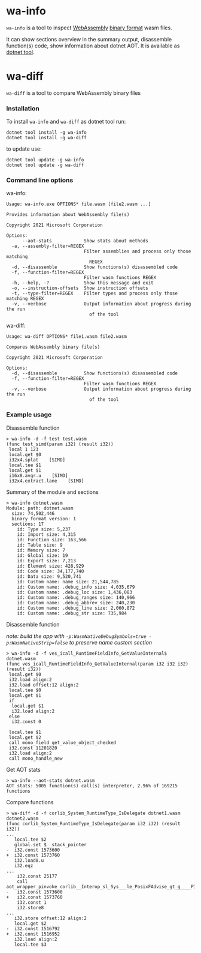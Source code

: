 # wa-info
`wa-info` is a tool to inspect [WebAssembly](https://webassembly.org/) [binary format](https://webassembly.github.io/spec/core/binary/index.html) wasm files.

It can show sections overview in the summary output, disassemble function(s) code, show information about dotnet AOT. It is available as [dotnet tool](https://docs.microsoft.com/en-us/dotnet/core/tools/global-tools).

# wa-diff

`wa-diff` is a tool to compare WebAssembly binary files

### Installation

To install `wa-info` and `wa-diff` as dotnet tool run:
```
dotnet tool install -g wa-info
dotnet tool install -g wa-diff
```
to update use:
```
dotnet tool update -g wa-info
dotnet tool update -g wa-diff
```

### Command line options

wa-info:
```
Usage: wa-info.exe OPTIONS* file.wasm [file2.wasm ...]

Provides information about WebAssembly file(s)

Copyright 2021 Microsoft Corporation

Options:
      --aot-stats            Show stats about methods
  -a, --assembly-filter=REGEX
                             Filter assemblies and process only those matching
                               REGEX
  -d, --disassemble          Show functions(s) disassembled code
  -f, --function-filter=REGEX
                             Filter wasm functions REGEX
  -h, --help, -?             Show this message and exit
  -o, --instruction-offsets  Show instruction offsets
  -t, --type-filter=REGEX    Filter types and process only those matching REGEX
  -v, --verbose              Output information about progress during the run
                               of the tool
```

wa-diff:
```
Usage: wa-diff OPTIONS* file1.wasm file2.wasm

Compares WebAssembly binary file(s)

Copyright 2021 Microsoft Corporation

Options:
  -d, --disassemble          Show functions(s) disassembled code
  -f, --function-filter=REGEX
                             Filter wasm functions REGEX
  -v, --verbose              Output information about progress during the run
                               of the tool
```

### Example usage
Disassemble function
```
> wa-info -d -f test test.wasm
(func test_simd(param i32) (result i32))
 local 1 123
 local.get $0
 i32x4.splat    [SIMD]
 local.tee $1
 local.get $1
 i16x8.avgr.u    [SIMD]
 i32x4.extract.lane    [SIMD]
```

Summary of the module and sections
```
> wa-info dotnet.wasm
Module: path: dotnet.wasm
  size: 74,502,446
  binary format version: 1
  sections: 17
    id: Type size: 5,237
    id: Import size: 4,315
    id: Function size: 163,566
    id: Table size: 9
    id: Memory size: 7
    id: Global size: 19
    id: Export size: 7,213
    id: Element size: 428,929
    id: Code size: 34,177,740
    id: Data size: 9,520,741
    id: Custom name: name size: 21,544,785
    id: Custom name: .debug_info size: 4,035,679
    id: Custom name: .debug_loc size: 1,436,083
    id: Custom name: .debug_ranges size: 140,966
    id: Custom name: .debug_abbrev size: 240,230
    id: Custom name: .debug_line size: 2,060,872
    id: Custom name: .debug_str size: 735,984
```

Disassemble function

*note: build the app with `-p:WasmNativeDebugSymbols=true -p:WasmNativeStrip=false` to preserve name custom section*
```
> wa-info -d -f ves_icall_RuntimeFieldInfo_GetValueInternal$ dotnet.wasm
(func ves_icall_RuntimeFieldInfo_GetValueInternal(param i32 i32 i32) (result i32))
 local.get $0
 i32.load align:2
 i32.load offset:12 align:2
 local.tee $0
 local.get $1
 if
  local.get $1
  i32.load align:2
 else
  i32.const 0

 local.tee $1
 local.get $2
 call mono_field_get_value_object_checked
 i32.const 11201820
 i32.load align:2
 call mono_handle_new
```

Get AOT stats
```
> wa-info --aot-stats dotnet.wasm
AOT stats: 5005 function(s) call(s) interpreter, 2.96% of 169215 functions
```

Compare functions
```
> wa-diff -d -f corlib_System_RuntimeType_IsDelegate dotnet1.wasm dotnet2.wasm
(func corlib_System_RuntimeType_IsDelegate(param i32 i32) (result i32))
...
   local.tee $2
   global.set $__stack_pointer
-  i32.const 1573600
+  i32.const 1573760
   i32.load8.u
   i32.eqz
...
    i32.const 25177
    call aot_wrapper_pinvoke_corlib__Interop_sl_Sys___le_PosixFAdvise_gt_g____PInvoke___verbar_83_0_pinvoke_i4_iii8i8cl1a_Interop_2fSys_2fFileAdvice_i4_iii8i8cl1a_Interop_2fSys_2fFileAdvice_
-   i32.const 1573600
+   i32.const 1573760
    i32.const 1
    i32.store8
...
   i32.store offset:12 align:2
   local.get $2
-  i32.const 1516792
+  i32.const 1516952
   i32.load align:2
   local.tee $3
```